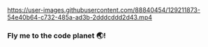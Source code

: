 https://user-images.githubusercontent.com/88840454/129211873-54e40b64-c732-485a-ad3b-2dddcddd2d43.mp4

### Fly me to the code planet 🌏!
